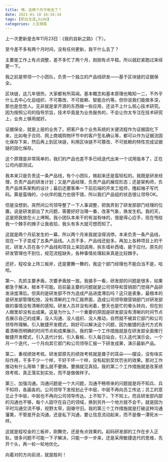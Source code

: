 ```yaml
---
title: 嘿，这两个月干嘛去了？
date: 2021-01-18 16:34:34
tags: [职业生涯,hide]
categories: 人生随笔
---
```

上一次更新是去年11月23日：《我的自新之路》（下）。

至今差不多有两个月时间，没有任何更新，我干什么去了？

主要是工作上有点调整，差不多忙了两个月，刚刚有点平稳。所以就赶紧跑过来续更一下。

我之前是带领一个小团队，负责一个独立的产品线研发——基于区块链的证据保全。

区块链，这几年很热，大家都有所耳闻。基本概念和基本原理也略知一二，不外乎什么去中心化自组织、不可篡改、不可抵赖、智能合约等。但你说我们能做多深，那也是忽悠人。无非就是拿开源的东西做一些应用，还谈不上什么核心技术研究。因为按照公司的指导宗旨，技术毕竟是为业务服务的，不会让你太专注在技术研究上，业务上够用就好。

证据保全，就是上层的业务了。把客户各个业务系统的关键流程作为证据固化下来，比如电子合同、网上商城购物环节中的客户签名确认等，都可以作为证据流固化保存下来，然后再上到区块链，利用区块链不可篡改、不可抵赖的特性完成证据链的固化保存。

这个原理是非常简单的，我们的产品也差不多已经迭代出来一个试用版本了，正在公司内部测试。

我本来只是负责这一条产品线，有个小团队，做起来还是蛮轻松的。我既是研发经理，负责产品的研发计划；又是产品经理，负责产品的展现形态；还是架构师，负责产品体系架构的设计；最后还要客串一下前后端的开发工程师，撸起袖子写代码。算是蛮嗨的，小伙伴的能力也很不错，所以我们产品组的状态很让领导OK。

但是没想到，突然间公司领导整了一下人事调整，把我弄到了研发部部门经理的位置。说是研发部出了大问题，需要好好治理一番，改革气象，换发生机。我的天，这是把我放在火上烤啊。我小团队本来干的有滋有味的，很是得心应手，现在甩给我一个棘手的摊子让我收拾，我头有多大就可想而知了。

这就是两个月前发生的一幕，所以两个月来我就没得消停。本来负责一条产品线，现在一下子变成了五条产品线。人员不多，产品线还挺多。再加上各种项目上的干扰，研发人员在各个产品线和项目上来回调用，拆东墙补西墙，疲于应付。原先的研发管理也不到位，规范流程缺失，各种事情处理起来真是比较棘手。

还好，程咬金上阵三板斧，还是要舞一舞的，我这个部门经理也不能白当不是，哈哈。

第一、先抓主要矛盾，次要矛盾放一放。我接手一看，研发部的问题是很多，如果都急于解决，根本不可能。目前最主要的问题就是公司领导和营销部门觉得产品研发进度滞后。但真的是研发部不作为造成产品进度滞后吗？这只是表象，最根本的是研发部管理松弛，没有清晰的工作汇报界面，造成公司领导跟营销部门对研发部做的事情没有清晰的感知。研发人员并没有闲着，整天也是忙的晕头转向，但在别人眼里却没有出成果。这是为什么？一个重要的原因是研发部没有清晰的时间节点去展示自己的成果，没人沟通、没人组织、没人推动，自然就不被其它部门和公司领导所理解。引入敏捷开发模式，刚好可以解决这个问题，因为敏捷的迭代方式有着清晰而明确的时间节点和成果展示。我的第一个工作措施就是在研发部全面推行敏捷开发模式，引入迭代计划，引入看板，引入每日站会，引入迭代演示会。一个月一个迭代，一个月向其它部门和公司领导汇报一下研发成果，演示最新产品。

第二、重视绩效考核。研发部原先的绩效考核就是聋子的耳朵——摆设，没有啥实际作用，干多干少一个样，干好干坏一个样，没有起到奖优罚劣的效果。那对工作推动有什么用嘛？要么就不要搞，要搞就见真招。我的第二个工作措施就是改革绩效考核，真正落实到实处，而不是做做样子。

第三、加强沟通。沟通问题是一个大问题，沟通不畅带来的问题就是将不知兵、兵不知将，各画各的。公司领导下发规划止于中层，中层不再向员工传达；员工的意见止于中层，中层也不再向公司领导传达。上不知下，下不知上。而且研发部内部的沟通也不够，每个人固守在自己的领域，换到另外一个地方就不会干。就是因为平时沟通交流不够，视野太窄，因循守旧。我的第三个工作措施就是打破这种沟通藩篱，不管是开会沟通，还是私下沟通，要让信息流动起来，而不是像一潭死水一样。

这就是程咬金的三板斧，刚舞完，还是有点效果的。起码研发部的工作在步入正轨，很多问题不可能一下子解决，只能一步一步来，还是采用敏捷迭代的思维，先开个头，再一轮一轮地优化。

向着对的方向前进，就是胜利！